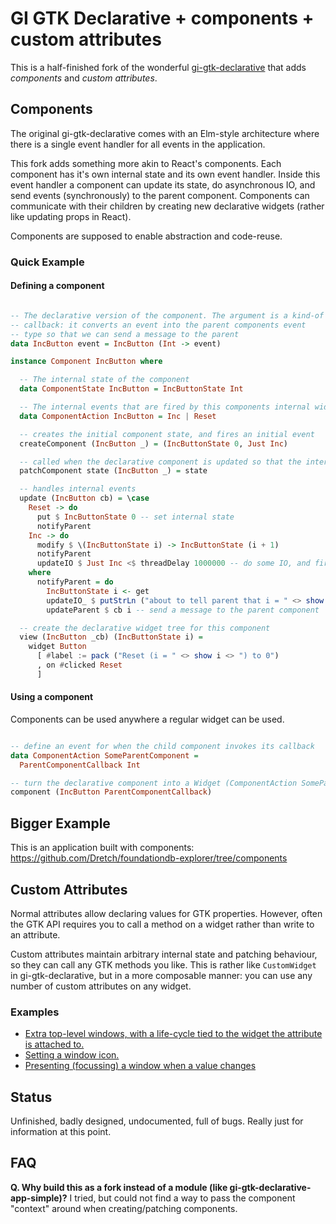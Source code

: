 # GI GTK Declarative + components + custom attributes

This is a half-finished fork of the wonderful [gi-gtk-declarative](https://github.com/owickstrom/gi-gtk-declarative) that adds _components_ and _custom attributes_.

## Components

The original gi-gtk-declarative comes with an Elm-style architecture where there is a single event handler for all events in the application.

This fork adds something more akin to React's components. Each component has it's own internal state and its own event handler. Inside this event handler a component can update its state, do asynchronous IO, and send events (synchronously) to the parent component. Components can communicate with their children by creating new declarative widgets (rather like updating props in React).

Components are supposed to enable abstraction and code-reuse.

### Quick Example

#### Defining a component

``` haskell

-- The declarative version of the component. The argument is a kind-of
-- callback: it converts an event into the parent components event
-- type so that we can send a message to the parent
data IncButton event = IncButton (Int -> event)

instance Component IncButton where

  -- The internal state of the component
  data ComponentState IncButton = IncButtonState Int

  -- The internal events that are fired by this components internal widget tree.
  data ComponentAction IncButton = Inc | Reset

  -- creates the initial component state, and fires an initial event
  createComponent (IncButton _) = (IncButtonState 0, Just Inc)

  -- called when the declarative component is updated so that the internal state can be updated
  patchComponent state (IncButton _) = state

  -- handles internal events
  update (IncButton cb) = \case
    Reset -> do
      put $ IncButtonState 0 -- set internal state
      notifyParent
    Inc -> do
      modify $ \(IncButtonState i) -> IncButtonState (i + 1)
      notifyParent
      updateIO $ Just Inc <$ threadDelay 1000000 -- do some IO, and fire an event when it finishes
    where
      notifyParent = do
        IncButtonState i <- get
        updateIO_ $ putStrLn ("about to tell parent that i = " <> show i)
        updateParent $ cb i -- send a message to the parent component

  -- create the declarative widget tree for this component
  view (IncButton _cb) (IncButtonState i) =
    widget Button
      [ #label := pack ("Reset (i = " <> show i <> ") to 0")
      , on #clicked Reset
      ]
```

#### Using a component

Components can be used anywhere a regular widget can be used.

``` haskell

-- define an event for when the child component invokes its callback
data ComponentAction SomeParentComponent =
  ParentComponentCallback Int

-- turn the declarative component into a Widget (ComponentAction SomeParentComponent)
component (IncButton ParentComponentCallback)
```

## Bigger Example

This is an application built with components: https://github.com/Dretch/foundationdb-explorer/tree/components

## Custom Attributes

Normal attributes allow declaring values for GTK properties. However, often the GTK API requires you to call a method on a widget rather than write to an attribute.

Custom attributes maintain arbitrary internal state and patching behaviour, so they can call any GTK methods you like. This is rather like `CustomWidget` in gi-gtk-declarative, but in a more composable manner: you can use any number of custom attributes on any widget.

### Examples

- [Extra top-level windows, with a life-cycle tied to the widget the attribute is attached to.](https://github.com/Dretch/gi-gtk-declarative/blob/657a65f3e3fb86d98613466b95195ea4db88c938/gi-gtk-declarative/src/GI/Gtk/Declarative/Attributes/Custom/Window.hs#L38)
- [Setting a window icon.](https://github.com/Dretch/gi-gtk-declarative/blob/657a65f3e3fb86d98613466b95195ea4db88c938/gi-gtk-declarative/src/GI/Gtk/Declarative/Attributes/Custom/Window.hs#L89)
- [Presenting (focussing) a window when a value changes](https://github.com/Dretch/gi-gtk-declarative/blob/657a65f3e3fb86d98613466b95195ea4db88c938/gi-gtk-declarative/src/GI/Gtk/Declarative/Attributes/Custom/Window.hs#L64)

## Status

Unfinished, badly designed, undocumented, full of bugs. Really just for information at this point.

## FAQ

**Q. Why build this as a fork instead of a module (like gi-gtk-declarative-app-simple)?**
I tried, but could not find a way to pass the component "context" around when creating/patching components.

